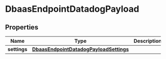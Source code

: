 

# DbaasEndpointDatadogPayload


## Properties

| Name | Type | Description | Notes |
|------------ | ------------- | ------------- | -------------|
|**settings** | [**DbaasEndpointDatadogPayloadSettings**](DbaasEndpointDatadogPayloadSettings.md) |  |  [optional] |



